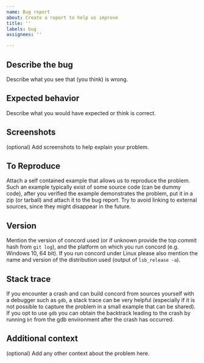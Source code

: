 ```yaml
---
name: Bug report
about: Create a report to help us improve
title: ''
labels: bug
assignees: ''

---
```


## Describe the bug
Describe what you see that (you think) is wrong.

## Expected behavior
Describe what you would have expected or think is correct.

## Screenshots
(optional) Add screenshots to help explain your problem.

## To Reproduce
Attach a self contained example that allows us to reproduce the problem.
Such an example typically exist of some source code (can be dummy code), after you verified the example demonstrates the problem, put it in a zip (or tarball) and attach it to the bug report. Try to avoid linking to external sources, since they might disappear in the future.

## Version
Mention the version of concord used (or if unknown provide the top commit hash from `git log`), and the platform on which you run concord (e.g. Windows 10, 64 bit). If you run concord under Linux please also mention the name and version of the distribution used (output of `lsb_release -a`).  

## Stack trace
If you encounter a crash and can build concord from sources yourself with a debugger such as `gdb`, a stack trace can be very helpful (especially if it is not possible to capture the problem in a small example that can be shared). If you opt to use `gdb` you can obtain the backtrack leading to the crash by running `bt` from the gdb environment after the crash has occurred.

## Additional context
(optional) Add any other context about the problem here.

